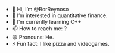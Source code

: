- 👋 Hi, I’m @BorReynoso
- 👀 I’m interested in quantitative finance.
- 🌱 I’m currently learning C++
- 📫 How to reach me: ?
- 😄 Pronouns: He.
- ⚡ Fun fact: I like pizza and videogames.

<!---
BorReynoso/BorReynoso is a ✨ special ✨ repository because its `README.md` (this file) appears on your GitHub profile.
You can click the Preview link to take a look at your changes.
--->
